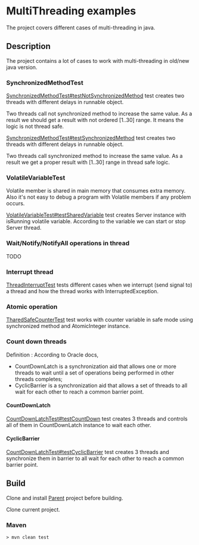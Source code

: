 # MultiThreading examples
The project covers different cases of multi-threading in java.

## Description

The project contains a lot of cases to work with multi-threading in old/new java version.

### SynchronizedMethodTest

<a href="https://github.com/StepanMelnik/MultiThreading_Examples/blob/master/src/test/java/com/sme/multithreading/synchronizedmethod/SynchronizedMethodTest.java#L32">SynchronizedMethodTest#testNotSynchronizedMethod</a> test creates two threads with different delays in runnable object.

Two threads call not synchronized method to increase the same value. As a result we should get a result with not ordered [1..30] range.
It means the logic is not thread safe.


<a href="https://github.com/StepanMelnik/MultiThreading_Examples/blob/master/src/test/java/com/sme/multithreading/synchronizedmethod/SynchronizedMethodTest.java#L89">SynchronizedMethodTest#testSynchronizedMethod</a> test creates two threads with different delays in runnable object.

Two threads call synchronized method to increase the same value. As a result we get a proper result with [1..30] range in thread safe logic.

### VolatileVariableTest

Volatile member is shared in main memory that consumes extra memory. Also it's not easy to debug a program with Volatile members if any problem occurs.

<a href="https://github.com/StepanMelnik/MultiThreading_Examples/blob/master/src/test/java/com/sme/multithreading/sharedvariable/VolatileVariableTest.java#L29">VolatileVariableTest#testSharedVariable</a> test creates Server instance with isRunning volatile variable. According to the variable we can start or stop Server thread. 

### Wait/Notify/NotifyAll operations in thread

TODO


### Interrupt thread

<a href="https://github.com/StepanMelnik/MultiThreading_Examples/blob/master/src/test/java/com/sme/multithreading/threadinterrupt/ThreadInterruptTest.java">ThreadInterruptTest</a> tests different cases when we interrupt (send signal to) a thread and how the thread works with InterruptedException.

### Atomic operation

<a href="https://github.com/StepanMelnik/MultiThreading_Examples/blob/master/src/test/java/com/sme/multithreading/atomic/TharedSafeCounterTest.java">TharedSafeCounterTest</a> test works with counter variable in safe mode using synchronized method and AtomicInteger instance. 


### Count down threads

Definition : According to Oracle docs,
* CountDownLatch  is a synchronization aid that allows one or more threads to wait until a set of operations being performed in other threads completes;
* CyclicBarrier is a synchronization aid that allows a set of threads to all wait for each other to reach a common barrier point.


#### CountDownLatch
<a href="https://github.com/StepanMelnik/MultiThreading_Examples/blob/master/src/test/java/com/sme/multithreading/countdown/CountDownLatchTest.java#L24">CountDownLatchTest#testCountDown</a> test creates 3 threads and controls all of them in CountDownLatch instance to wait each other.

#### CyclicBarrier

<a href="https://github.com/StepanMelnik/MultiThreading_Examples/blob/master/src/test/java/com/sme/multithreading/countdown/CyclicBarrierTest.java#L26">CountDownLatchTest#testCyclicBarrier</a> test creates 3 threads and synchronize them in barrier to all wait for each other to reach a common barrier point.

## Build

Clone and install <a href="https://github.com/StepanMelnik/Parent.git">Parent</a> project before building.

Clone current project.

### Maven
	> mvn clean test


